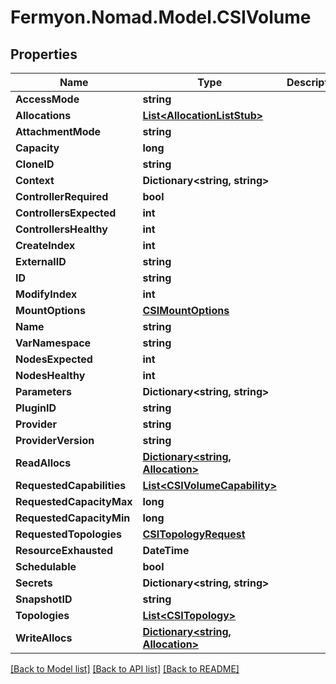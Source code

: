 # Fermyon.Nomad.Model.CSIVolume

## Properties

Name | Type | Description | Notes
------------ | ------------- | ------------- | -------------
**AccessMode** | **string** |  | [optional] 
**Allocations** | [**List&lt;AllocationListStub&gt;**](AllocationListStub.md) |  | [optional] 
**AttachmentMode** | **string** |  | [optional] 
**Capacity** | **long** |  | [optional] 
**CloneID** | **string** |  | [optional] 
**Context** | **Dictionary&lt;string, string&gt;** |  | [optional] 
**ControllerRequired** | **bool** |  | [optional] 
**ControllersExpected** | **int** |  | [optional] 
**ControllersHealthy** | **int** |  | [optional] 
**CreateIndex** | **int** |  | [optional] 
**ExternalID** | **string** |  | [optional] 
**ID** | **string** |  | [optional] 
**ModifyIndex** | **int** |  | [optional] 
**MountOptions** | [**CSIMountOptions**](CSIMountOptions.md) |  | [optional] 
**Name** | **string** |  | [optional] 
**VarNamespace** | **string** |  | [optional] 
**NodesExpected** | **int** |  | [optional] 
**NodesHealthy** | **int** |  | [optional] 
**Parameters** | **Dictionary&lt;string, string&gt;** |  | [optional] 
**PluginID** | **string** |  | [optional] 
**Provider** | **string** |  | [optional] 
**ProviderVersion** | **string** |  | [optional] 
**ReadAllocs** | [**Dictionary&lt;string, Allocation&gt;**](Allocation.md) |  | [optional] 
**RequestedCapabilities** | [**List&lt;CSIVolumeCapability&gt;**](CSIVolumeCapability.md) |  | [optional] 
**RequestedCapacityMax** | **long** |  | [optional] 
**RequestedCapacityMin** | **long** |  | [optional] 
**RequestedTopologies** | [**CSITopologyRequest**](CSITopologyRequest.md) |  | [optional] 
**ResourceExhausted** | **DateTime** |  | [optional] 
**Schedulable** | **bool** |  | [optional] 
**Secrets** | **Dictionary&lt;string, string&gt;** |  | [optional] 
**SnapshotID** | **string** |  | [optional] 
**Topologies** | [**List&lt;CSITopology&gt;**](CSITopology.md) |  | [optional] 
**WriteAllocs** | [**Dictionary&lt;string, Allocation&gt;**](Allocation.md) |  | [optional] 

[[Back to Model list]](../README.md#documentation-for-models) [[Back to API list]](../README.md#documentation-for-api-endpoints) [[Back to README]](../README.md)

